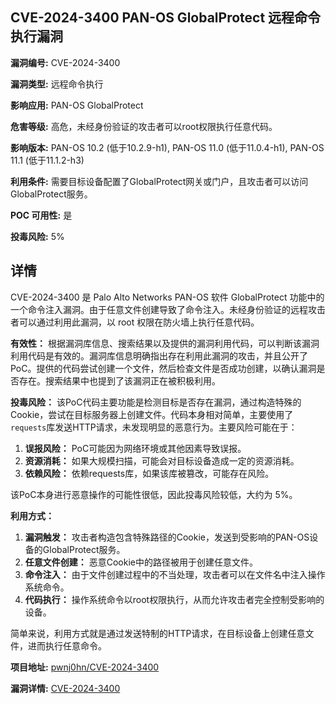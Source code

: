 ## CVE-2024-3400 PAN-OS GlobalProtect 远程命令执行漏洞

**漏洞编号:** CVE-2024-3400

**漏洞类型:** 远程命令执行

**影响应用:** PAN-OS GlobalProtect

**危害等级:** 高危，未经身份验证的攻击者可以root权限执行任意代码。

**影响版本:** PAN-OS 10.2 (低于10.2.9-h1), PAN-OS 11.0 (低于11.0.4-h1), PAN-OS 11.1 (低于11.1.2-h3)

**利用条件:** 需要目标设备配置了GlobalProtect网关或门户，且攻击者可以访问GlobalProtect服务。

**POC 可用性:** 是

**投毒风险:** 5%

## 详情

CVE-2024-3400 是 Palo Alto Networks PAN-OS 软件 GlobalProtect 功能中的一个命令注入漏洞。由于任意文件创建导致了命令注入。未经身份验证的远程攻击者可以通过利用此漏洞，以 root 权限在防火墙上执行任意代码。

**有效性：**
根据漏洞库信息、搜索结果以及提供的漏洞利用代码，可以判断该漏洞利用代码是有效的。漏洞库信息明确指出存在利用此漏洞的攻击，并且公开了PoC。提供的代码尝试创建一个文件，然后检查文件是否成功创建，以确认漏洞是否存在。搜索结果中也提到了该漏洞正在被积极利用。

**投毒风险：**
该PoC代码主要功能是检测目标是否存在漏洞，通过构造特殊的Cookie，尝试在目标服务器上创建文件。代码本身相对简单，主要使用了`requests`库发送HTTP请求，未发现明显的恶意行为。主要风险可能在于：
1.  **误报风险：**  PoC可能因为网络环境或其他因素导致误报。
2.  **资源消耗：**  如果大规模扫描，可能会对目标设备造成一定的资源消耗。
3.  **依赖风险：**  依赖requests库，如果该库被篡改，可能存在风险。

该PoC本身进行恶意操作的可能性很低，因此投毒风险较低，大约为 5%。

**利用方式：**
1.  **漏洞触发：** 攻击者构造包含特殊路径的Cookie，发送到受影响的PAN-OS设备的GlobalProtect服务。
2.  **任意文件创建：** 恶意Cookie中的路径被用于创建任意文件。
3.  **命令注入：** 由于文件创建过程中的不当处理，攻击者可以在文件名中注入操作系统命令。
4.  **代码执行：** 操作系统命令以root权限执行，从而允许攻击者完全控制受影响的设备。

简单来说，利用方式就是通过发送特制的HTTP请求，在目标设备上创建任意文件，进而执行任意命令。

**项目地址:** [pwnj0hn/CVE-2024-3400](https://github.com/pwnj0hn/CVE-2024-3400)

**漏洞详情:** [CVE-2024-3400](https://nvd.nist.gov/vuln/detail/CVE-2024-3400)